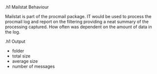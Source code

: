 .h1 Mailstat Behaviour

Mailstat is part of the procmail package. IT would be used to process the procmail log and report on the filtering providing a neat summary of the processing captured. How often was dependent on the amount of data in the log.

.h1 Output

* folder
* total size
* average size
* number of messages

